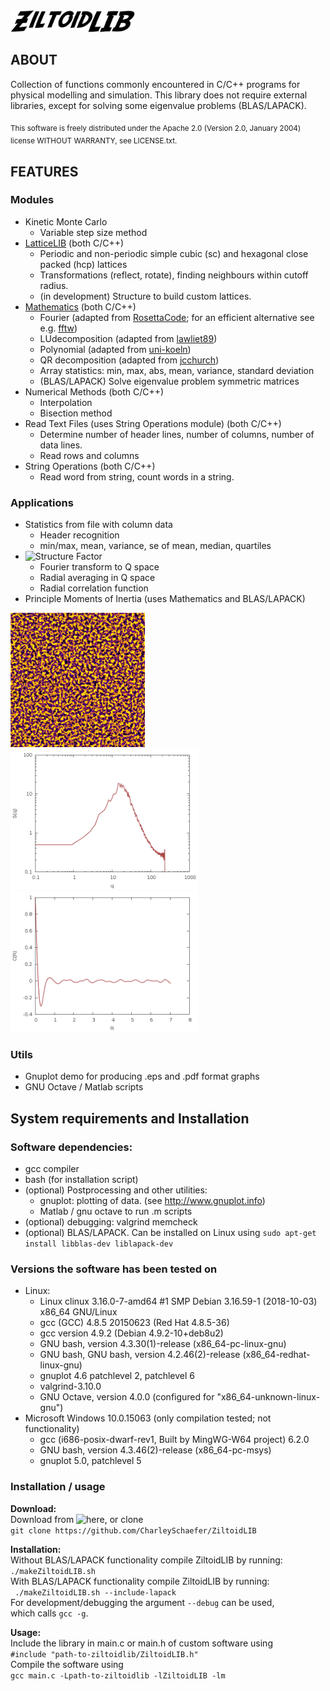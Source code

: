 <img src="doc/ZiltoidLIB.png" alt="img" width="200"/>

## ABOUT

Collection of functions commonly encountered in C/C++ programs for physical modelling and simulation.
This library does not require external libraries, except for solving some eigenvalue problems (BLAS/LAPACK).

<sub>This software is freely distributed under the Apache 2.0 (Version 2.0, January 2004) license WITHOUT WARRANTY, see LICENSE.txt.</sub>


## FEATURES

### Modules

* Kinetic Monte Carlo  
  * Variable step size method  
* [LatticeLIB](https://github.com/CharleySchaefer/ZiltoidLIB/tree/master/LatticeLIB) (both C/C++)  
  * Periodic and non-periodic simple cubic (sc) and hexagonal close packed (hcp) lattices  
  * Transformations (reflect, rotate), finding neighbours within cutoff radius.  
  * (in development) Structure to build custom lattices.  
* [Mathematics](https://github.com/CharleySchaefer/ZiltoidLIB/tree/master/Mathematics) (both C/C++)  
  * Fourier (adapted from [RosettaCode](https://github.com/acmeism/RosettaCodeDatatree/948b86eafab0e034330a3b6c31617370c6cca2fc/Task/Fast-Fourier-transform/C); for an efficient alternative see e.g. [fftw](http://www.fftw.org/))  
  * LUdecomposition (adapted from [lawliet89](https://github.com/lawliet89/DoolittleDeterminant))  
  * Polynomial (adapted from [uni-koeln](http://van-der-waals.pc.uni-koeln.de/quartic/quintic_C.c))  
  * QR decomposition (adapted from [jcchurch](https://github.com/jcchurch/C-Linear-Algebra))  
  * Array statistics: min, max, abs, mean, variance, standard deviation  
  * (BLAS/LAPACK) Solve eigenvalue problem symmetric matrices  
* Numerical Methods (both C/C++)  
  * Interpolation  
  * Bisection method  
* Read Text Files (uses String Operations module) (both C/C++)  
  * Determine number of header lines, number of columns, number of data lines.  
  * Read rows and columns  
* String Operations (both C/C++)  
  * Read word from string, count words in a string.  

### Applications

* Statistics from file with column data
  * Header recognition
  * min/max, mean, variance, se of mean, median, quartiles
* ![Structure Factor](https://github.com/CharleySchaefer/ZiltoidLIB/tree/master/Applications/StructureFactor/Demo) 
  * Fourier transform to Q space
  * Radial averaging in Q space
  * Radial correlation function
* Principle Moments of Inertia (uses Mathematics and BLAS/LAPACK)

<img src="https://raw.githubusercontent.com/CharleySchaefer/ZiltoidLIB/master/Applications/StructureFactor/Demo/matrix.png" alt="drawing" width="215"/>  <img src="https://raw.githubusercontent.com/CharleySchaefer/ZiltoidLIB/master/Applications/StructureFactor/Demo/SF.png" alt="drawing" width="300"/>   <img src="https://raw.githubusercontent.com/CharleySchaefer/ZiltoidLIB/master/Applications/StructureFactor/Demo/CF.png" alt="drawing" width="300"/>


### Utils

* Gnuplot demo for producing .eps and .pdf format graphs 
* GNU Octave / Matlab scripts

## System requirements and Installation

### Software dependencies:

* gcc compiler  
* bash (for installation script)  
* (optional) Postprocessing and other utilities:  
  * gnuplot: plotting of data. (see http://www.gnuplot.info)  
  * Matlab  / gnu octave to run .m scripts  
* (optional) debugging: valgrind memcheck  
* (optional) BLAS/LAPACK. Can be installed on Linux using ```sudo apt-get install libblas-dev liblapack-dev```

### Versions the software has been tested on

* Linux:  
  * Linux clinux 3.16.0-7-amd64 #1 SMP Debian 3.16.59-1 (2018-10-03) x86_64 GNU/Linux  
  * gcc (GCC) 4.8.5 20150623 (Red Hat 4.8.5-36)  
  * gcc version 4.9.2 (Debian 4.9.2-10+deb8u2)  
  * GNU bash, version 4.3.30(1)-release (x86_64-pc-linux-gnu)  
  * GNU bash, GNU bash, version 4.2.46(2)-release (x86_64-redhat-linux-gnu)
  * gnuplot 4.6 patchlevel 2, patchlevel 6 
  * valgrind-3.10.0  
  * GNU Octave, version 4.0.0 (configured for "x86_64-unknown-linux-gnu")  
* Microsoft Windows 10.0.15063 (only compilation tested; not functionality)  
  * gcc (i686-posix-dwarf-rev1, Built by MingWG-W64 project) 6.2.0  
  * GNU bash, version 4.3.46(2)-release (x86_64-pc-msys)
  * gnuplot 5.0, patchlevel 5 


### Installation / usage

**Download:**  
Download from ![here](https://github.com/CharleySchaefer/ZiltoidLIB), or clone  
```git clone https://github.com/CharleySchaefer/ZiltoidLIB```  

**Installation:**  
Without BLAS/LAPACK functionality compile ZiltoidLIB by running:  
``` ./makeZiltoidLIB.sh ```  
With BLAS/LAPACK functionality compile ZiltoidLIB by running:  
``` ./makeZiltoidLIB.sh --include-lapack```  
For development/debugging the argument ```--debug``` can be used,  
which calls ```gcc -g```.

**Usage:**  
Include the library in main.c or main.h of custom software using  
```#include "path-to-ziltoidlib/ZiltoidLIB.h"```  
Compile the software using  
```gcc main.c -Lpath-to-ziltoidlib -lZiltoidLIB -lm```



